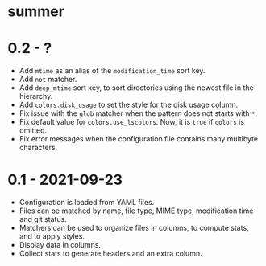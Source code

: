 # summer

# 0.2 - ?

* Add `mtime` as an alias of the `modification_time` sort key.
* Add `not` matcher.
* Add `deep_mtime` sort key, to sort directories using the newest file in the hierarchy.
* Add `colors.disk_usage` to set the style for the disk usage column.
* Fix issue with the `glob` matcher when the pattern does not starts with `*`.
* Fix default value for `colors.use_lscolors`. Now, it is `true` if `colors` is omitted.
* Fix error messages when the configuration file contains many multibyte characters.

# 0.1 - 2021-09-23

* Configuration is loaded from YAML files.
* Files can be matched by name, file type, MIME type, modification time and git status.
* Matchers can be used to organize files in columns, to compute stats, and to apply styles.
* Display data in columns.
* Collect stats to generate headers and an extra column.
